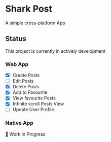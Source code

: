 # Shark Post

A simple cross-platform App

## Status

This project is currently in actively development

### Web App

- [x] Create Posts
- [ ] Edit Posts
- [x] Delete Posts
- [x] Add to Favourite
- [x] View favourite Posts
- [x] Infinite scroll Posts View
- [ ] Update User Profile

### Native App

🚧 Work in Progress
